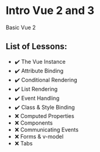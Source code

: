 # Intro Vue 2 and 3

Basic Vue 2

## List of Lessons:

- ✔️ The Vue Instance
- ✔️ Attribute Binding
- ✔️ Conditional Rendering
- ✔️ List Rendering
- ✔️ Event Handling
- ✔️ Class & Style Binding
- ❌ Computed Properties
- ❌ Components
- ❌ Communicating Events
- ❌ Forms & v-model
- ❌ Tabs
